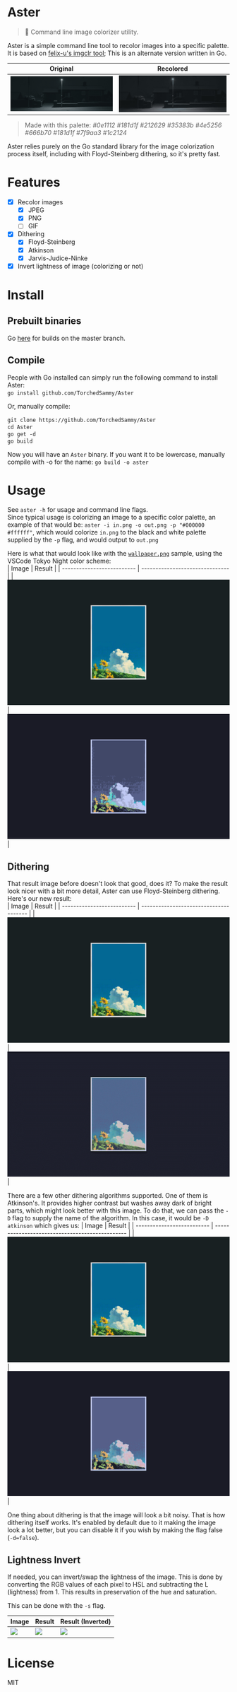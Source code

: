 # Aster
> 🌼 Command line image colorizer utility.

Aster is a simple command line tool to recolor images into a specific palette.  
It is based on [felix-u's imgclr tool](https://github.com/felix-u/imgclr);
This is an alternate version written in Go.

| Original                           | Recolored                     |
| ---------------------------------- | ----------------------------- |
| ![](samples/ghbanner/orig.jpg) | ![](samples/ghbanner/res.jpg) |

> Made with this palette: *#0e1112 #181d1f #212629 #35383b #4e5256 #666b70 #181d1f #7f9aa3 #1c2124*

Aster relies purely on the Go standard library for the image colorization
process itself, including with Floyd-Steinberg dithering, so it's pretty fast.

# Features
- [x] Recolor images
  - [x] JPEG
  - [x] PNG
  - [ ] GIF
- [x] Dithering
  - [x] Floyd-Steinberg
  - [x] Atkinson
  - [x] Jarvis-Judice-Ninke
- [x] Invert lightness of image (colorizing or not)

# Install
## Prebuilt binaries
Go [here](https://nightly.link/TorchedSammy/Aster/workflows/build/master) for
builds on the master branch.

## Compile
People with Go installed can simply run the following command to install Aster:  
`go install github.com/TorchedSammy/Aster`

Or, manually compile:  
```
git clone https://github.com/TorchedSammy/Aster
cd Aster
go get -d
go build
```

Now you will have an `Aster` binary. If you want it to be lowercase,
manually compile with -o for the name: `go build -o aster`

# Usage
See `aster -h` for usage and command line flags.  
Since typical usage is colorizing an image to a specific color palette,
an example of that would be: `aster -i in.png -o out.png -p "#000000 #ffffff"`,
which would colorize `in.png` to the black and white palette supplied by the
`-p` flag, and would output to `out.png`

Here is what that would look like with the [`wallpaper.png`](samples/wallpaper.png) sample,
using the VSCode Tokyo Night color scheme:  
| Image                      | Result                          |
| -------------------------- | ------------------------------- |
| ![](samples/wallpaper.png) | ![](samples/wallpaper-conv.png) |

## Dithering
That result image before doesn't look that good, does it? To make the result look nicer
with a bit more detail, Aster can use Floyd-Steinberg dithering. Here's our new result:  
| Image                      | Result                                 |
| -------------------------- | -------------------------------------- |
| ![](samples/wallpaper.png) | ![](samples/wallpaper-conv-dither.png) |

There are a few other dithering algorithms supported. One of them is
Atkinson's. It provides higher contrast but washes away dark of bright parts,
which might look better with this image. To do that, we can pass the `-D` flag
to supply the name of the algorithm. In this case, it would be `-D atkinson`
which gives us:
| Image                      | Result                                          |
| -------------------------- | ----------------------------------------------- |
| ![](samples/wallpaper.png) | ![](samples/wallpaper-conv-dither-atkinson.png) |

One thing about dithering is that the image will look a bit noisy. That is how
dithering itself works. It's enabled by default due to it making the image look a lot better,
but you can disable it if you wish by making the flag false (`-d=false`).

## Lightness Invert
If needed, you can invert/swap the lightness of the image. This is done by converting
the RGB values of each pixel to HSL and subtracting the L (lightness) from 1.
This results in preservation of the hue and saturation.

This can be done with the `-s` flag.  

| Image                                                    | Result                                         | Result (Inverted)                              |
| -------------------------------------------------------- | ---------------------------------------------- | ---------------------------------------------- |
| ![](https://w.wallhaven.cc/full/1k/wallhaven-1kqgdg.jpg) | ![](https://safe.kashima.moe/ku5olz0vcxbb.jpg) | ![](https://safe.kashima.moe/el3twmmjt26l.jpg) |

# License
MIT
